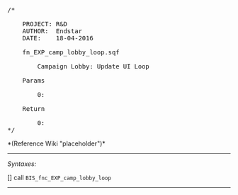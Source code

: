 <pre>/*

	PROJECT: R&D
	AUTHOR:  Endstar
	DATE:    18-04-2016

	fn_EXP_camp_lobby_loop.sqf

		Campaign Lobby: Update UI Loop

	Params

		0:

	Return

		0:
*/</pre>*(Reference Wiki "placeholder")*<!-- Remove this after fill-in -->


---
*Syntaxes:*

[] call `BIS_fnc_EXP_camp_lobby_loop`

---
